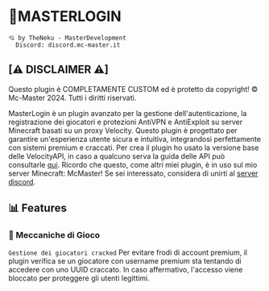 # 🚀MASTERLOGIN

```
💘 by TheNeku - MasterDevelopment
  Discord: discord.mc-master.it
```

## [⚠ DISCLAIMER ⚠]
Questo plugin è COMPLETAMENTE CUSTOM ed è protetto da copyright! © Mc-Master 2024. Tutti i diritti riservati.

MasterLogin è un plugin avanzato per la gestione dell'autenticazione, la registrazione dei giocatori e protezioni AntiVPN e AntiExploit su server Minecraft basati su un proxy Velocity.
Questo plugin è progettato per garantire un'esperienza utente sicura e intuitiva, integrandosi perfettamente con sistemi premium e craccati.
Per crea il plugin ho usato la versione base delle VelocityAPI, in caso a qualcuno serva la guida delle API può consultarle [qui](https://jd.papermc.io/velocity/3.4.0/index.html).
Ricordo che questo, come altri miei plugin, è in uso sul mio server Minecraft: McMaster! Se sei interessato, considera di unirti al [server discord](https://discord.gg/bGb4dph8HC).

## 📊 Features

### 👤 Meccaniche di Gioco

`Gestione dei giocatori cracked` Per evitare frodi di account premium, il plugin verifica se un giocatore con username premium sta tentando di accedere con uno UUID craccato. In caso affermativo, l'accesso viene bloccato per proteggere gli utenti legittimi.
